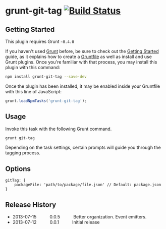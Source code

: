 # grunt-git-tag [![Build Status](https://secure.travis-ci.org/markparolisi/grunt-git-tag.png?branch=master)](http://travis-ci.org/markparolisi/grunt-git-tag)


## Getting Started
This plugin requires Grunt `~0.4.0`

If you haven't used [Grunt](http://gruntjs.com/) before, be sure to check out the [Getting Started](http://gruntjs.com/getting-started) guide, as it explains how to create a [Gruntfile](http://gruntjs.com/sample-gruntfile) as well as install and use Grunt plugins. Once you're familiar with that process, you may install this plugin with this command:

```bash
npm install grunt-git-tag --save-dev
```

Once the plugin has been installed, it may be enabled inside your Gruntfile with this line of JavaScript:

```js
grunt.loadNpmTasks('grunt-git-tag');
```


## Usage

Invoke this task with the following Grunt command.

```js
grunt git-tag
```

Depending on the task settings, certain prompts will guide you through the tagging process.

## Options

```
gitTag: {
    packageFile: 'path/to/package/file.json' // Default: package.json
}
```

## Release History

 * 2013-07-15   0.0.5   Better organization. Event emitters.
 * 2013-07-12   0.0.1   Initial release



